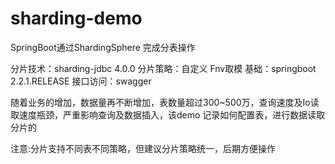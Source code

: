 # sharding-demo
SpringBoot通过ShardingSphere 完成分表操作

分片技术：sharding-jdbc 4.0.0
分片策略：自定义 Fnv取模
基础：springboot 2.2.1.RELEASE
接口访问：swagger 

随着业务的增加，数据量再不断增加，表数量超过300~500万，查询速度及Io读取速度瓶颈，严重影响查询及数据插入，该demo 记录如何配置表，进行数据读取分片的

注意:分片支持不同表不同策略，但建议分片策略统一，后期方便操作
